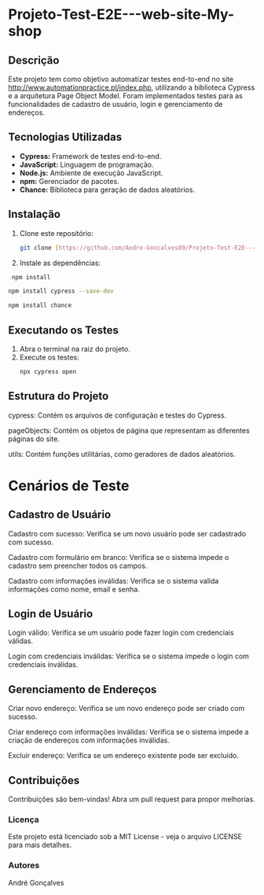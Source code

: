 # Projeto-Test-E2E---web-site-My-shop

## Descrição
Este projeto tem como objetivo automatizar testes end-to-end no site http://www.automationpractice.pl/index.php, utilizando a biblioteca Cypress e a arquitetura Page Object Model. Foram implementados testes para as funcionalidades de cadastro de usuário, login e gerenciamento de endereços.

## Tecnologias Utilizadas
* **Cypress:** Framework de testes end-to-end.
* **JavaScript:** Linguagem de programação.
* **Node.js:** Ambiente de execução JavaScript.
* **npm:** Gerenciador de pacotes.
* **Chance:** Biblioteca para geração de dados aleatórios.

## Instalação
1. Clone este repositório:
   ```bash
   git clone [https://github.com/Andre-Goncalves89/Projeto-Test-E2E---web-site-My-shop---http-www.automationpractice.pl-index.php-controller-contact.git](https://github.com/Andre-Goncalves89/Projeto-Test-E2E---web-site-My-shop---http-www.automationpractice.pl-index.php-controller-contact.git)
2. Instale as dependências:
  ```bash
   npm install
   ```
   ```bash
   npm install cypress --save-dev
   ```
   ```bash
   npm install chance
   ```
   
  ## Executando os Testes
1. Abra o terminal na raiz do projeto.
2. Execute os testes:
   ```bash
   npx cypress open

## Estrutura do Projeto

cypress: Contém os arquivos de configuração e testes do Cypress.

pageObjects: Contém os objetos de página que representam as diferentes páginas do site.

utils: Contém funções utilitárias, como geradores de dados aleatórios.

# Cenários de Teste
## Cadastro de Usuário

Cadastro com sucesso: Verifica se um novo usuário pode ser cadastrado com sucesso.

Cadastro com formulário em branco: Verifica se o sistema impede o cadastro sem preencher todos os campos.

Cadastro com informações inválidas: Verifica se o sistema valida informações como nome, email e senha.

## Login de Usuário

Login válido: Verifica se um usuário pode fazer login com credenciais válidas.

Login com credenciais inválidas: Verifica se o sistema impede o login com credenciais inválidas.

## Gerenciamento de Endereços

Criar novo endereço: Verifica se um novo endereço pode ser criado com sucesso.

Criar endereço com informações inválidas: Verifica se o sistema impede a criação de endereços com informações inválidas.

Excluir endereço: Verifica se um endereço existente pode ser excluído.

## Contribuições
Contribuições são bem-vindas! Abra um pull request para propor melhorias.

### Licença
Este projeto está licenciado sob a MIT License - veja o arquivo LICENSE para mais detalhes.

### Autores
André Gonçalves
